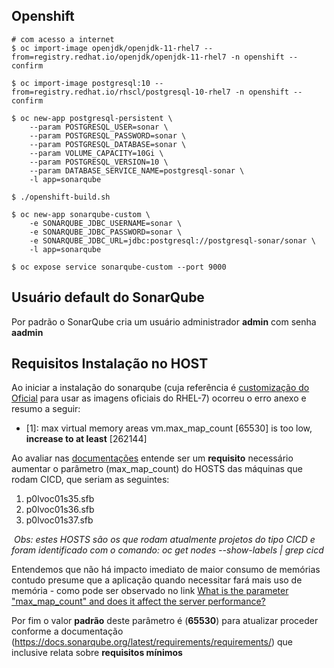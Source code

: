 ## Openshift

```shell
# com acesso a internet
$ oc import-image openjdk/openjdk-11-rhel7 --from=registry.redhat.io/openjdk/openjdk-11-rhel7 -n openshift --confirm

$ oc import-image postgresql:10 --from=registry.redhat.io/rhscl/postgresql-10-rhel7 -n openshift --confirm

$ oc new-app postgresql-persistent \
    --param POSTGRESQL_USER=sonar \
    --param POSTGRESQL_PASSWORD=sonar \
    --param POSTGRESQL_DATABASE=sonar \
    --param VOLUME_CAPACITY=10Gi \
    --param POSTGRESQL_VERSION=10 \
    --param DATABASE_SERVICE_NAME=postgresql-sonar \
    -l app=sonarqube

$ ./openshift-build.sh
    
$ oc new-app sonarqube-custom \
    -e SONARQUBE_JDBC_USERNAME=sonar \
    -e SONARQUBE_JDBC_PASSWORD=sonar \
    -e SONARQUBE_JDBC_URL=jdbc:postgresql://postgresql-sonar/sonar \
    -l app=sonarqube

$ oc expose service sonarqube-custom --port 9000
```

## Usuário default do SonarQube
 Por padrão o SonarQube cria um usuário administrador **admin** com senha **aadmin**

## Requisitos Instalação no HOST

 Ao iniciar a instalação do sonarqube (cuja referência é [customização do Oficial](https://hub.docker.com/_/sonarqube) para usar as imagens oficiais do RHEL-7) ocorreu o erro anexo e resumo a seguir:

- [1]: max virtual memory areas vm.max_map_count [65530] is too low, **increase to at least** [262144]

Ao avaliar nas [documentações](https://docs.sonarqube.org/latest/setup/upgrade-notes/) entende ser um **requisito** necessário aumentar o parâmetro (max_map_count) do HOSTS das máquinas que rodam CICD, que seriam as seguintes:

1. p0lvoc01s35.sfb
2. p0lvoc01s36.sfb
3. p0lvoc01s37.sfb

​     *Obs: estes HOSTS são os que rodam atualmente projetos do tipo CICD e foram identificado com o comando: oc get nodes --show-labels | grep cicd*



Entendemos que não há impacto imediato de maior consumo de memórias contudo presume que a aplicação quando necessitar fará mais uso de memória - como pode ser observado no link [What is the parameter "max_map_count" and does it affect the server performance?](https://access.redhat.com/solutions/99913)



Por fim o valor **padrão** deste parâmetro é (**65530**) para atualizar proceder conforme a documentação (https://docs.sonarqube.org/latest/requirements/requirements/) que inclusive relata sobre **requisitos mínimos**
